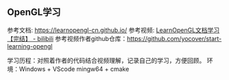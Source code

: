 ## OpenGL学习

参考文档: https://learnopengl-cn.github.io/
参考视频: [LearnOpenGL文档学习【完结】 - bilibili](https://www.bilibili.com/video/BV11Z4y1c7so?p=1&vd_source=b64addc069fb830079345fe5d6f118f9)
参考视频作者github仓库：https://github.com/yocover/start-learning-opengl

学习历程：对照着作者的代码结合视频理解，记录自己的学习，方便回顾。
环境：Windows + VScode mingw64 + cmake